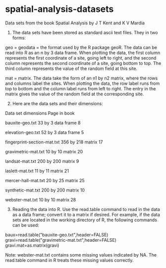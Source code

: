 # spatial-analysis-datasets
Data sets from the book Spatial Analysis by J T Kent and K V Mardia

1. The data sets have been stored as standard ascii text files.  They in two forms:

geo = geodata = the format used by the R package geoR.  The data can be read into R as an n by 3 data frame.  When plotting the data, the first column represents the first coordinate of a site, going left to right, and the second column represents the second coordinate of a site, going bottom to top.  The third column represents the value of the random field at this site.

mat = matrix.  The data take the form of an n1 by n2 matrix, where the rows and columns label the sites. When plotting the data, the row label runs from top to bottom and the column label runs from left to right.  The entry in the matrix gives the value of the random field at the corresponding site.

2. Here are the data sets and their dimensions:

Data set                          dimensions              Page in book

bauxite-geo.txt                   33 by 3 data frame          8

elevation-geo.txt                 52 by 3 data frame          5

fingerprint-section-mat.txt       356 by 218 matrix          17 

gravimetric-mat.txt               10 by 10 matrix            20    

landsat-mat.txt                   200 by 200 matrix           9

laslett-mat.txt                   11 by 11 matrix            21

mercer-hall-mat.txt               20 by 25 matrix            25

synthetic-mat.txt                 200 by 200 matrix          10

webster-mat.txt                   10 by 10 matrix            28

3. Reading the data into R.  Use the read.table command to read in the data as a data frame; convert it to a matrix if desired.  For example, if the data sets are located in the working directory of R, the following commands can be used:

baux=read.table("bauxite-geo.txt",header=FALSE)
gravi=read.table("gravimetric-mat.txt",header=FALSE)
gravi.mat=as.matrix(gravi)

Note: webster-mat.txt contains some missing values indicated by NA. The read.table command in R treats these missing values correctly.


